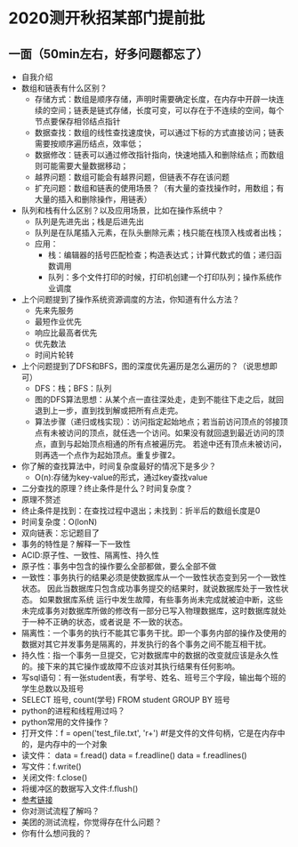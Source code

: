 # 2020测开秋招某部门提前批
## 一面（50min左右，好多问题都忘了）
* 自我介绍
* 数组和链表有什么区别？
  * 存储方式：数组是顺序存储，声明时需要确定长度，在内存中开辟一块连续的空间；链表是链式存储，长度可变，可以存在于不连续的空间，每个节点要保存相邻结点指针
  * 数据查找：数组的线性查找速度快，可以通过下标的方式直接访问；链表需要按顺序遍历结点，效率低；
  * 数据修改：链表可以通过修改指针指向，快速地插入和删除结点；而数组则可能需要大量数据移动；
  * 越界问题：数组可能会有越界问题，但链表不存在该问题
  * 扩充问题：数组和链表的使用场景？（有大量的查找操作时，用数组；有大量的插入和删除操作，用链表）
* 队列和栈有什么区别？以及应用场景，比如在操作系统中？
  * 队列是先进先出；栈是后进先出
  * 队列是在队尾插入元素，在队头删除元素；栈只能在栈顶入栈或者出栈；
  * 应用：
    * 栈：编辑器的括号匹配检查；构造表达式；计算代数式的值；递归函数调用
    * 队列：多个文件打印的时候，打印机创建一个打印队列；操作系统作业调度
* 上个问题提到了操作系统资源调度的方法，你知道有什么方法？
  * 先来先服务
  * 最短作业优先
  * 响应比最高者优先
  * 优先数法
  * 时间片轮转
* 上个问题提到了DFS和BFS，图的深度优先遍历是怎么遍历的？（说思想即可）
  * DFS：栈；BFS：队列
  * 图的DFS算法思想：从某个点一直往深处走，走到不能往下走之后，就回退到上一步，直到找到解或把所有点走完。
  * 算法步骤（递归或栈实现）：访问指定起始地点；若当前访问顶点的邻接顶点有未被访问的顶点，就任选一个访问。如果没有就回退到最近访问的顶点，直到与起始顶点相通的所有点被遍历完。
若途中还有顶点未被访问，则再选一个点作为起始顶点。重复步骤2。
* 你了解的查找算法中，时间复杂度最好的情况下是多少？
  * O(n):存储为key-value的形式，通过key查找value
* 二分查找的原理？终止条件是什么？时间复杂度？
 * 原理不赘述
 * 终止条件是找到：在查找过程中退出；未找到：折半后的数组长度是0
 * 时间复杂度：O(lonN)
* 双向链表：忘记题目了
* 事务的特性是？解释一下一致性
 * ACID:原子性、一致性、隔离性、持久性
 * 原子性：事务中包含的操作要么全部都做，要么全部不做
 * 一致性：事务执行的结果必须是使数据库从一个一致性状态变到另一个一致性状态。
 因此当数据库只包含成功事务提交的结果时，就说数据库处于一致性状态。
 如果数据库系统 运行中发生故障，有些事务尚未完成就被迫中断，这些未完成事务对数据库所做的修改有一部分已写入物理数据库，这时数据库就处于一种不正确的状态，或者说是 不一致的状态。
 * 隔离性：一个事务的执行不能其它事务干扰。即一个事务内部的操作及使用的数据对其它并发事务是隔离的，并发执行的各个事务之间不能互相干扰。 
 * 持久性：指一个事务一旦提交，它对数据库中的数据的改变就应该是永久性的。接下来的其它操作或故障不应该对其执行结果有任何影响。
* 写sql语句：有一张student表，有学号、姓名、班号三个字段，输出每个班的学生总数以及班号
 * SELECT 班号, count(学号) FROM student GROUP BY 班号
* python的进程和线程用过吗？
* python常用的文件操作？
 * 打开文件：f = open('test_file.txt', 'r+') #f是文件的文件句柄，它是在内存中的，是内存中的一个对象
 * 读文件： data = f.read()   data = f.readline()   data = f.readlines()
 * 写文件：f.write()
 * 关闭文件: f.close()
 * 将缓冲区的数据写入文件:f.flush()
 * [参考链接](https://www.cnblogs.com/skings/p/10274830.html)
* 你对测试流程了解吗？
* 美团的测试流程，你觉得存在什么问题？
* 你有什么想问我的？
